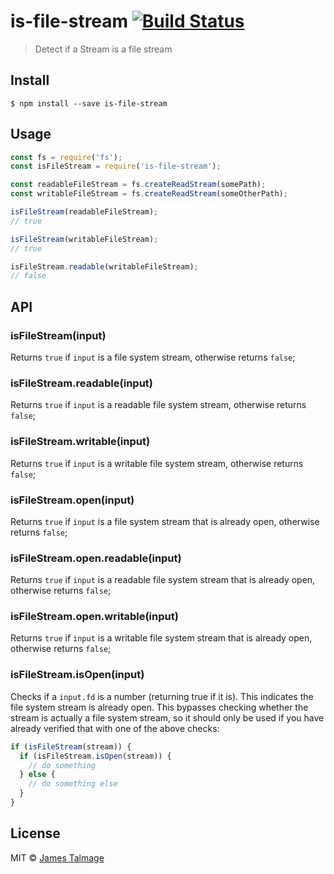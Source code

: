 # is-file-stream [![Build Status](https://travis-ci.org/jamestalmage/is-file-stream.svg?branch=master)](https://travis-ci.org/jamestalmage/is-file-stream)

> Detect if a Stream is a file stream


## Install

```
$ npm install --save is-file-stream
```


## Usage

```js
const fs = require('fs');
const isFileStream = require('is-file-stream');

const readableFileStream = fs.createReadStream(somePath);
const writableFileStream = fs.createReadStream(someOtherPath);

isFileStream(readableFileStream);
// true

isFileStream(writableFileStream);
// true

isFileStream.readable(writableFileStream);
// false
```


## API

### isFileStream(input)

Returns `true` if `input` is a file system stream, otherwise returns `false`;

### isFileStream.readable(input)

Returns `true` if `input` is a readable file system stream, otherwise returns `false`;

### isFileStream.writable(input)

Returns `true` if `input` is a writable file system stream, otherwise returns `false`;

### isFileStream.open(input)

Returns `true` if `input` is a file system stream that is already open, otherwise returns `false`;

### isFileStream.open.readable(input)

Returns `true` if `input` is a readable file system stream that is already open, otherwise returns `false`;

### isFileStream.open.writable(input)

Returns `true` if `input` is a writable file system stream that is already open, otherwise returns `false`;

### isFileStream.isOpen(input)

Checks if a `input.fd` is a number (returning true if it is). This indicates the file system stream is already open. This bypasses checking whether the stream is actually a file system stream, so it should only be used if you have already verified that with one of the above checks:

```js
if (isFileStream(stream)) {
  if (isFileStream.isOpen(stream)) {
    // do something
  } else {
    // do something else
  }
}
```

## License

MIT © [James Talmage](http://github.com/jamestalmage)
